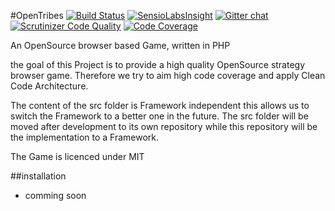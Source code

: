 #OpenTribes
[![Build Status](https://travis-ci.org/Opentribes/Core.png?branch=develop)](https://travis-ci.org/Opentribes/Core)
[![SensioLabsInsight](https://insight.sensiolabs.com/projects/00a44706-0e89-488a-98c8-aaad7e12eeca/mini.png)](https://insight.sensiolabs.com/projects/00a44706-0e89-488a-98c8-aaad7e12eeca)
[![Gitter chat](https://badges.gitter.im/Opentribes/Core.png)](https://gitter.im/Opentribes/Core)
[![Scrutinizer Code Quality](https://scrutinizer-ci.com/g/Opentribes/Core/badges/quality-score.png?b=develop)](https://scrutinizer-ci.com/g/Opentribes/Core/?branch=develop)
[![Code Coverage](https://scrutinizer-ci.com/g/Opentribes/Core/badges/coverage.png?b=develop)](https://scrutinizer-ci.com/g/Opentribes/Core/?branch=develop)

An OpenSource browser based Game, written in PHP

the goal of this Project is to provide a high quality OpenSource strategy browser game. 
Therefore we try to aim high code coverage and apply Clean Code Architecture.

The content of the src folder is Framework independent this allows us to switch the Framework to a better one in the future.
The src folder will be moved after development to its own repository while this repository will be the implementation to a Framework.

The Game is licenced under MIT 


##installation

- comming soon
